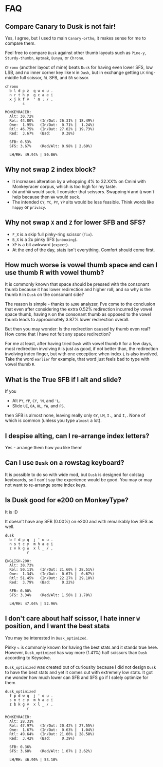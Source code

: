 # FAQ

<!-- toc -->

## Compare Canary to Dusk is not fair!
Yes, I agree, but I used to main `Canary-ortho`, it makes sense for me to compare them.

Feel free to compare `Dusk` against other thumb layouts such as `Pine-y`, `Sturdy-thumbn`, `Aptmak`, `Bunya`, or `Chrono`.

`Chrono` (another layout of mine) beats `Dusk` for having even lower SFS, low LSB, and no inner corner key like `W` in `Dusk`, but in exchange getting `LK` ring-middle full scissor, `RL` SFB, and `BR` scissor.

```
chrono
  b l d p z  q w o u .
  n r t h y  g c a e i
  x j k f v  ' m ; / ,
        s                   

MONKEYRACER:
  Alt: 30.72%
  Rol: 44.80%   (In/Out: 26.31% | 18.49%)
  One:  1.95%   (In/Out:  0.71% |  1.24%)
  Rtl: 46.75%   (In/Out: 27.02% | 19.73%)
  Red:  3.67%   (Bad:     0.38%)

  SFB: 0.53%
  SFS: 3.67%    (Red/Alt: 0.98% | 2.69%)

  LH/RH: 49.94% | 50.06%
```
## Why not swap 2 index block?
- It increases alteration by a whopping 4% to 32.XX% on Cmini with Monkeyracer corpus, which is too high for my taste.
- `OW` and `WO` would suck. I consider that scissors. Swapping `W` and `Q` won't help because then `WA` would suck.
- The intended `CY`, `YC`, `PY`, `YP` alts would be less feasible. Think words like `happy` or `privacy`.

## Why not swap `X` and `Z` for lower SFB and SFS?
- `F_X` is a skip full pinky-ring scissor (`fix`).
- `B_X` is a 2u pinky SFS (`unboxing`).
- `XP` is a bit awkward (`expect`).
- At the end of the day, stats isn't everything. Comfort should come first.

## How much worse is vowel thumb space and can I use thumb R with vowel thumb?
It is commonly known that space should be pressed with the consonant thumb because it has lower redirection and higher roll, and so why is the thumb `R` in `Dusk` on the consonant side?

The reason is simple - thanks to `a200` analyzer, I've come to the conclusion that even after considering the extra 0.52% redirection incurred by vowel space thumb, having `R` on the consonant thumb as opposed to the vowel thumb leads to approximately 3.87% lower redirection overall.

But then you may wonder: Is the redirection caused by thumb even real? How come that I have not felt any space redirection?

For me at least, after having tried `Dusk` with vowel thumb `R` for a few days, most redirection involving `R` is just as good, if not better than, the redirection involving index finger, but with one exception: when index `L` is also involved. Take the word `earlier` for example, that word just feels bad to type with vowel thumb `R`.

## What is the True SFB if I alt and slide?
If you 
- Alt `PY`, `YP`, `CY`, `'M`, and `'L`. 
- Slide `UE`, `OA`, `HL`, `YW`, and `FS`.

then SFB is almost none, leaving really only `GY`, `LM`, `I.`, and `I,`. None of which is common (unless you type `almost` a lot).

## I despise alting, can I re-arrange index letters?
Yes - arrange them how you like them!

## Can I use `Dusk` on a rowstag keyboard?
It is possible to do so with wide mod, but `Dusk` is designed for colstag keyboards, so I can't say the experience would be good. You may or may not want to re-arrange some index keys.

## Is Dusk good for e200 on MonkeyType?
It is :D

It doesn't have any SFB (0.00%) on e200 and with remarkably low SFS as well.
```
dusk
  b f d p q  j ' o u .
  n s t c y  m h a e i
  z v k g w  x l _ / ,
          r                 

ENGLISH-200:
  Alt: 30.73%
  Rol: 50.11%   (In/Out: 21.60% | 28.51%)
  One:  1.34%   (In/Out:  0.67% |  0.67%)
  Rtl: 51.45%   (In/Out: 22.27% | 29.18%)
  Red:  3.79%   (Bad:     0.22%)

  SFB: 0.00%
  SFS: 3.34%    (Red/Alt: 1.56% | 1.78%)

  LH/RH: 47.04% | 52.96%  
```

## I don't care about half scissor, I hate inner `W` position, and I want the best stats
You may be interested in `Dusk_optimized`.

Pinky `s` is commonly known for having the best stats and it stands true here. However,
`Dusk_optimized` has way more (1.41%) half scissors than `Dusk` according to Keysolve.

`Dusk_optimized` was created out of curiousity because I did not design `Dusk` to have the best stats and yet it comes out with extremely low stats. It got me wonder how much lower can SFB and SFS go if I solely optimize for them.
```
dusk_optimized
  f p d w q  j ' o u .
  s n t c y  m h a e i
  z b k g v  x l _ / ,
          r                   

MONKEYRACER:
  Alt: 28.31%
  Rol: 47.97%   (In/Out: 20.42% | 27.55%)
  One:  1.67%   (In/Out:  0.63% |  1.04%)
  Rtl: 49.64%   (In/Out: 21.06% | 28.58%)
  Red:  3.42%   (Bad:     0.39%)

  SFB: 0.36%
  SFS: 3.68%    (Red/Alt: 1.07% | 2.62%)

  LH/RH: 46.90% | 53.10%
```
